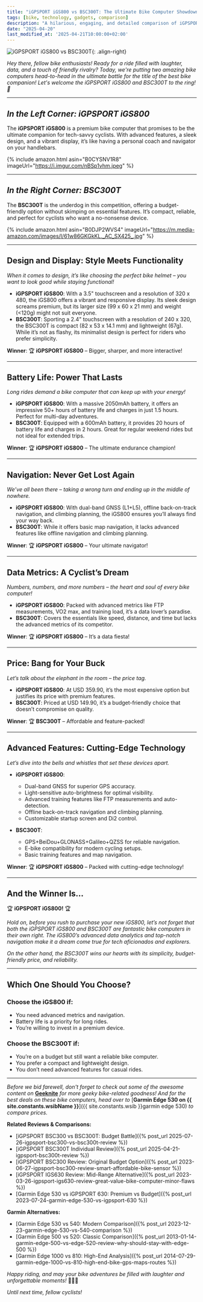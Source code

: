 ```yaml
---
title: "iGPSPORT iGS800 vs BSC300T: The Ultimate Bike Computer Showdown!"
tags: [bike, technology, gadgets, comparison]
description: "A hilarious, engaging, and detailed comparison of iGPSPORT iGS800 and BSC300T bike computers. Find out which one is the ultimate cycling companion!"
date: "2025-04-20"
last_modified_at: '2025-04-21T10:00:00+02:00'
---
```


![iGPSPORT iGS800 vs BSC300T](https://i.imgur.com/aRyU7Xem.jpg){: .align-right}

*Hey there, fellow bike enthusiasts! Ready for a ride filled with laughter, data, and a touch of friendly rivalry? Today, we're putting two amazing bike computers head-to-head in the ultimate battle for the title of the best bike companion! Let's welcome the iGPSPORT iGS800 and BSC300T to the ring! 🚴*

---

## *In the Left Corner: iGPSPORT iGS800*

The **iGPSPORT iGS800** is a premium bike computer that promises to be the ultimate companion for tech-savvy cyclists. With advanced features, a sleek design, and a vibrant display, it’s like having a personal coach and navigator on your handlebars.

{% include amazon.html asin="B0CYSNV1R8" imageUrl="https://i.imgur.com/nBSp1vhm.jpeg" %}

---

## *In the Right Corner: BSC300T*

The **BSC300T** is the underdog in this competition, offering a budget-friendly option without skimping on essential features. It’s compact, reliable, and perfect for cyclists who want a no-nonsense device.

{% include amazon.html asin="B0DJP2WVS4" imageUrl="https://m.media-amazon.com/images/I/61w86GKGkKL._AC_SX425_.jpg" %}

---

## **Design and Display: Style Meets Functionality**

*When it comes to design, it’s like choosing the perfect bike helmet – you want to look good while staying functional!*

- **iGPSPORT iGS800**: With a 3.5" touchscreen and a resolution of 320 x 480, the iGS800 offers a vibrant and responsive display. Its sleek design screams premium, but its larger size (99 x 60 x 21 mm) and weight (<120g) might not suit everyone.
- **BSC300T**: Sporting a 2.4" touchscreen with a resolution of 240 x 320, the BSC300T is compact (82 x 53 x 14.1 mm) and lightweight (67g). While it’s not as flashy, its minimalist design is perfect for riders who prefer simplicity.

**Winner**: 🏆 **iGPSPORT iGS800** – Bigger, sharper, and more interactive!

---

## **Battery Life: Power That Lasts**

*Long rides demand a bike computer that can keep up with your energy!*

- **iGPSPORT iGS800**: With a massive 2050mAh battery, it offers an impressive 50+ hours of battery life and charges in just 1.5 hours. Perfect for multi-day adventures.
- **BSC300T**: Equipped with a 600mAh battery, it provides 20 hours of battery life and charges in 2 hours. Great for regular weekend rides but not ideal for extended trips.

**Winner**: 🏆 **iGPSPORT iGS800** – The ultimate endurance champion!

---

## **Navigation: Never Get Lost Again**

*We’ve all been there – taking a wrong turn and ending up in the middle of nowhere.*

- **iGPSPORT iGS800**: With dual-band GNSS (L1+L5), offline back-on-track navigation, and climbing planning, the iGS800 ensures you’ll always find your way back.
- **BSC300T**: While it offers basic map navigation, it lacks advanced features like offline navigation and climbing planning.

**Winner**: 🏆 **iGPSPORT iGS800** – Your ultimate navigator!

---

## **Data Metrics: A Cyclist’s Dream**

*Numbers, numbers, and more numbers – the heart and soul of every bike computer!*

- **iGPSPORT iGS800**: Packed with advanced metrics like FTP measurements, VO2 max, and training load, it’s a data lover’s paradise.
- **BSC300T**: Covers the essentials like speed, distance, and time but lacks the advanced metrics of its competitor.

**Winner**: 🏆 **iGPSPORT iGS800** – It’s a data fiesta!

---

## **Price: Bang for Your Buck**

*Let’s talk about the elephant in the room – the price tag.*

- **iGPSPORT iGS800**: At USD 359.90, it’s the most expensive option but justifies its price with premium features.
- **BSC300T**: Priced at USD 149.90, it’s a budget-friendly choice that doesn’t compromise on quality.

**Winner**: 🏆 **BSC300T** – Affordable and feature-packed!

---

## **Advanced Features: Cutting-Edge Technology**

*Let’s dive into the bells and whistles that set these devices apart.*

- **iGPSPORT iGS800**:
  - Dual-band GNSS for superior GPS accuracy.
  - Light-sensitive auto-brightness for optimal visibility.
  - Advanced training features like FTP measurements and auto-detection.
  - Offline back-on-track navigation and climbing planning.
  - Customizable startup screen and Di2 control.

- **BSC300T**:
  - GPS+BeiDou+GLONASS+Galileo+QZSS for reliable navigation.
  - E-bike compatibility for modern cycling setups.
  - Basic training features and map navigation.

**Winner**: 🏆 **iGPSPORT iGS800** – Packed with cutting-edge technology!

---

## **And the Winner Is...**

🏆 **iGPSPORT iGS800!** 🏆

*Hold on, before you rush to purchase your new iGS800, let’s not forget that both the iGPSPORT iGS800 and BSC300T are fantastic bike computers in their own right. The iGS800’s advanced data analytics and top-notch navigation make it a dream come true for tech aficionados and explorers.*

*On the other hand, the BSC300T wins our hearts with its simplicity, budget-friendly price, and reliability.*

---

## **Which One Should You Choose?**

### Choose the iGS800 if:
- You need advanced metrics and navigation.
- Battery life is a priority for long rides.
- You’re willing to invest in a premium device.

### Choose the BSC300T if:
- You’re on a budget but still want a reliable bike computer.
- You prefer a compact and lightweight design.
- You don’t need advanced features for casual rides.

---

*Before we bid farewell, don't forget to check out some of the awesome content on* [**Geeknite**](/) *for more geeky bike-related goodness! And for the best deals on these bike computers, head over to* [**Garmin Edge 530 on {{ site.constants.wsibName }}**]({{ site.constants.wsib }}garmin edge 530) *to compare prices.*

**Related Reviews & Comparisons:**

- [iGPSPORT BSC300 vs BSC300T: Budget Battle]({% post_url 2025-07-26-igpsport-bsc300-vs-bsc300t-review %})
- [iGPSPORT BSC300T Individual Review]({% post_url 2025-04-21-igpsport-bsc300t-review %})
- [iGPSPORT BSC300 Review: Original Budget Option]({% post_url 2023-06-27-igpsport-bsc300-review-smart-affordable-bike-sensor %})
- [iGPSPORT IGS630 Review: Mid-Range Alternative]({% post_url 2023-03-26-igpsport-igs630-review-great-value-bike-computer-minor-flaws %})
- [Garmin Edge 530 vs iGPSPORT 630: Premium vs Budget]({% post_url 2023-07-24-garmin-edge-530-vs-igpsport-630 %})

**Garmin Alternatives:**

- [Garmin Edge 530 vs 540: Modern Comparison]({% post_url 2023-12-23-garmin-edge-530-vs-540-comparison %})
- [Garmin Edge 500 vs 520: Classic Comparison]({% post_url 2013-01-14-garmin-edge-500-vs-edge-520-review-why-should-stay-with-edge-500 %})
- [Garmin Edge 1000 vs 810: High-End Analysis]({% post_url 2014-07-29-garmin-edge-1000-vs-810-high-end-bike-gps-maps-routes %})

*Happy riding, and may your bike adventures be filled with laughter and unforgettable moments!* 🚵‍♂️💨

*Until next time, fellow cyclists!*
